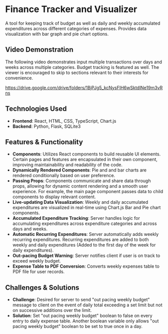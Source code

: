 # Finance Tracker and Visualizer 
A tool for keeping track of budget as well as daily and weekly accumulated expenditures across different categories of expenses. Provides data visualization with bar graph and pie chart options.

## Video Demonstration

The following video demonstrates input multiple transactions over days and weeks across multiple categories. Budget tracking is featured as well. The viewer is encouraged to skip to sections relevant to their interests for convenience.

https://drive.google.com/drive/folders/1BjPJg5_kcNysFIH6wSktdlNe19m3vRns

## Technologies Used
- **Frontend**: React, HTML, CSS, TypeScript, Chart.js
- **Backend**: Python, Flask, SQLite3

## Features & Functionality  
- **Components**: Utilizes React components to build reusable UI elements. Certain pages and features are encapsulated in their own component, improving maintainability and readability of the code.  
- **Dynamically Rendered Components**: Pie and and bar charts are rendered conditionally based on user preference.  
- **Passing Props**: Components communicate and share data through props, allowing for dynamic content rendering and a smooth user experience. For example, the main page component passes data to child components to display relevant content.  
- **Live-updating Data Visualization**: Weekly and daily accumulated expenditures are visualized in real-time using Chart.js Bar and Pie chart components.
- **Accumulated Expenditure Tracking**: Server handles logic for accumulating expenditures across expenditure categories and across days and weeks.  
- **Automatic Recurring Expenditures**: Server automatically adds weekly recurring expenditures. Recurring expenditures are added to both weekly and daily expenditures (Added to the first day of the week for daily expenditures).  
- **Out-pacing Budget Warning**: Server notifies client if user is on track to exceed weekly budget.
- **Expense Table to PDF Conversion**: Converts weekly expenses table to PDF file for user records.

## Challenges & Solutions

- **Challenge**: Desired for server to send "out pacing weekly budget" message to client on the event of daily total exceeding a set limit but not on successive additions over the limit.
- **Solution**: Set "out pacing weekly budget" boolean to false on every entry to daily expense table. Another boolean variable only allows "out pacing weekly budget" boolean to be set to true once in a day.
